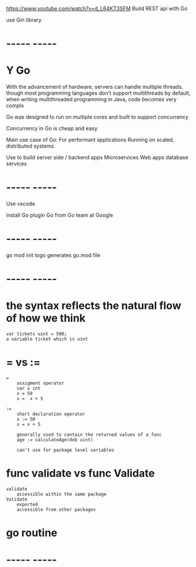 
https://www.youtube.com/watch?v=d_L64KT3SFM
Build REST api with Go 

use Gin library 

# ----- ----- # 
# Y Go

With the advancement of hardware, servers can handle multiple threads,
though most programming languages don't support multithreads by default,
when writing multithreaded programming in Java, code becomes very complx

Go was designed to 
    run on multiple cores and 
    built to support concurrency 

Concurrency in Go is cheap and easy 

Main use case of Go:
For performant applications 
Running on scaled, distributed systems 

Use to build server side / backend apps 
Microservices 
Web apps 
database services 

# ----- ----- # 
Use vscode 

install Go plugin 
Go 
from Go team at Google

# ----- ----- # 

go mod init togo 
    generates go.mod file 

# ----- ----- # 

# the syntax reflects the natural flow of how we think 
    var tickets uint = 500;
    a variable ticket which is uint

# = vs :=

    = 
        assigment operator 
        var x int
        x = 50
        x =  x + 5

    :=
        short declaration operator 
        x := 50
        x = x + 5

        generally used to contain the returned values of a func 
        age := calculateAge(dob uint)

        can't use for package level variables 

# func validate        vs       func Validate 
    validate 
        accessible within the same package 
    Validate 
        exported 
        accessible from other packages 

# go routine 

# ----- ----- # 







